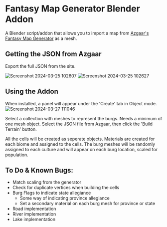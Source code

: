 # Fantasy Map Generator Blender Addon

A Blender script/addon that allows you to import a map from [Azgaar's Fantasy Map Generator](https://azgaar.github.io/Fantasy-Map-Generator/) as a mesh.

## Getting the JSON from Azgaar

Export the full JSON from the site. 

![Screenshot 2024-03-25 102607](https://github.com/kwarzeski/FantasyMapGeneratorBlenderAddon/assets/99751286/adb2ef6b-3f1c-40ce-9975-e223326b7b5d)
![Screenshot 2024-03-25 102627](https://github.com/kwarzeski/FantasyMapGeneratorBlenderAddon/assets/99751286/916abca8-251c-4b2b-ad94-80216ce4938b)

## Using the Addon

When installed, a panel will appear under the 'Create' tab in Object mode.
![Screenshot 2024-03-27 111046](https://github.com/kwarzeski/FantasyMapGeneratorBlenderAddon/assets/99751286/015d4285-b8b9-4859-a8cf-6f4bf3c1760b)

Select a collection with meshes to represent the burgs. Needs a minimum of one mesh object. Select the JSON file from Azgaar, then click the 'Build Terrain' button. 

All the cells will be created as seperate objects. Materials are created for each biome and assigned to the cells. The burg meshes will be randomly assigned to each culture and will appear on each burg location, scaled for population.

## To Do & Known Bugs:
- Match scaling from the generator
- Check for duplicate vertices when building the cells
- Burg Flags to indicate state allegiance
  * Some way of indicating province allegiance
  * Set a secondary material on each burg mesh for province or state
- Road implementation
- River implementation
- Lake implementation
